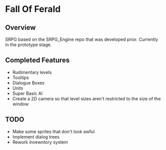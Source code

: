 Fall Of Ferald
==============

## Overview
SRPG based on the SRPG_Engine repo that was developed prior.
Currently in the prototype stage.

## Completed Features
* Rudimentary levels
* Tooltips
* Dialogue Boxes
* Units
* Super Basic AI
* Create a 2D camera so that level sizes aren't restricted to the size of the window

## TODO
* Make some sprites that don't look awful
* Implement dialog trees
* Rework invewntory system
